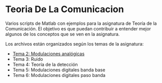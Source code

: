 # Teoria De La Comunicacion

Varios scripts de Matlab con ejemplos para la asignatura de Teoría de la Comunicación.
El objetivo es que puedan contribuir a entender mejor algunos de los conceptos que se
ven en la asignatura.

Los archivos están organizados según los temas de la asignatura:
  - [Tema 2: Modulaciones analógicas](Tema%202)
  - Tema 3: Ruido
  - Tema 4: Teoría de la detección
  - Tema 5: Modulaciones digitales banda base
  - Tema 6: Modulaciones digitales paso banda
  
  
